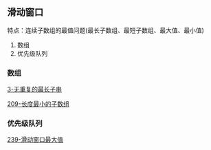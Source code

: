 

## 滑动窗口

特点：连续子数组的最值问题(最长子数组、最短子数组、最大值、最小值)

1. 数组
2. 优先级队列

### 数组

[3-无重复的最长子串](https://leetcode-cn.com/problems/longest-substring-without-repeating-characters/)

[209-长度最小的子数组](https://leetcode-cn.com/problems/minimum-size-subarray-sum/)

### 优先级队列

[239-滑动窗口最大值](https://leetcode-cn.com/problems/sliding-window-maximum/)

